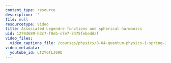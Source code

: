 ```yaml
---
content_type: resource
description: ''
file: null
resourcetype: Video
title: Associated Legendre functions and spherical harmonics
uid: 1270d689-b3c7-f8eb-c7e7-7475febeddaf
video_files:
  video_captions_file: /courses/physics/8-04-quantum-physics-i-spring-2016/video-lectures/part-3/associated-legendre-functions-and-spherical-harmonics/Lt2Y6fLJ09Q.vtt
video_metadata:
  youtube_id: Lt2Y6fLJ09Q
---
```

